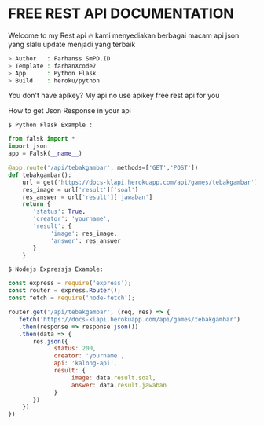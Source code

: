 # FREE REST API DOCUMENTATION

Welcome to my Rest api 🔥
kami menyediakan berbagai macam api json
yang slalu update menjadi yang terbaik
```bash
> Author   : Farhanss SmPD.ID
> Template : farhanXcode7
> App      : Python Flask
> Build    : heroku/python
```

You don't have apikey? My api no use apikey
free rest api for you

How to get Json Response 
in your api
```
$ Python Flask Example :
```
```python
from falsk import *
import json
app = Falsk(__name__)

@app.route('/api/tebakgambar', methods=['GET','POST'])
def tebakgambar():
    url = get('https://docs-klapi.herokuapp.com/api/games/tebakgambar').Json()
    res_image = url['result']['soal']
    res_answer = url['result']['jawaban']
    return {
       'status': True,
       'creator': 'yourname',
       'result': {
            'image': res_image,
            'answer': res_answer
       }
    }
```
```
$ Nodejs Expressjs Example:
```
```javascript
const express = require('express');
const router = express.Router();
const fetch = require('node-fetch');

router.get('/api/tebakgambar', (req, res) => {
   fetch('https://docs-klapi.herokuapp.com/api/games/tebakgambar')
   .then(response => response.json())
   .then(data => {
       res.json({
             status: 200,
             creator: 'yourname',
             api: 'kalong-api',
             result: {
                  image: data.result.soal,
                  answer: data.result.jawaban
             }
       })
    })
})
```
